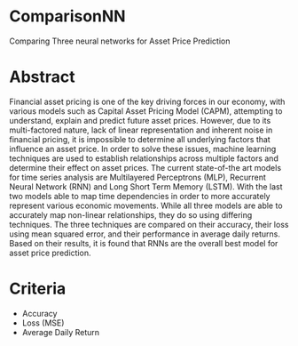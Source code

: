 # ComparisonNN
Comparing Three neural networks for Asset Price Prediction

# Abstract 
Financial asset pricing is one of the key driving forces in our economy, with various models such
as Capital Asset Pricing Model (CAPM), attempting to understand, explain and predict future asset
prices. However, due to its multi-factored nature, lack of linear representation and inherent noise in
financial pricing, it is impossible to determine all underlying factors that influence an asset price. In
order to solve these issues, machine learning techniques are used to establish relationships across
multiple factors and determine their effect on asset prices. The current state-of-the art models for
time series analysis are Multilayered Perceptrons (MLP), Recurrent Neural Network (RNN) and
Long Short Term Memory (LSTM). With the last two models able to map time dependencies in
order to more accurately represent various economic movements. While all three models are able to
accurately map non-linear relationships, they do so using differing techniques. The three techniques
are compared on their accuracy, their loss using mean squared error, and their performance in average
daily returns. Based on their results, it is found that RNNs are the overall best model for asset price
prediction.

# Criteria 
- Accuracy
- Loss (MSE)
- Average Daily Return
